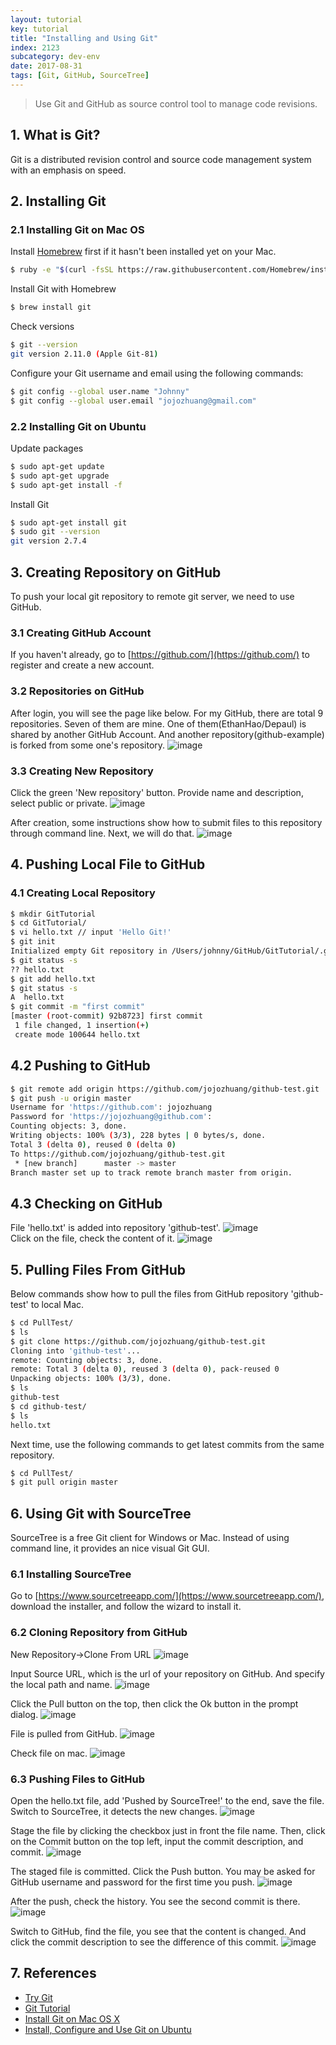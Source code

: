 ```yaml
---
layout: tutorial
key: tutorial
title: "Installing and Using Git"
index: 2123
subcategory: dev-env
date: 2017-08-31
tags: [Git, GitHub, SourceTree]
---
```


> Use Git and GitHub as source control tool to manage code revisions.

## 1. What is Git?
Git is a distributed revision control and source code management system with an emphasis on speed.

## 2. Installing Git
### 2.1 Installing Git on Mac OS
Install [Homebrew](https://brew.sh/) first if it hasn't been installed yet on your Mac.
```sh
$ ruby -e "$(curl -fsSL https://raw.githubusercontent.com/Homebrew/install/master/install)"
```
Install Git with Homebrew
```sh
$ brew install git
```

Check versions
```sh
$ git --version
git version 2.11.0 (Apple Git-81)
```
Configure your Git username and email using the following commands:
```sh
$ git config --global user.name "Johnny"
$ git config --global user.email "jojozhuang@gmail.com"
```

### 2.2 Installing Git on Ubuntu
Update packages
```sh
$ sudo apt-get update
$ sudo apt-get upgrade
$ sudo apt-get install -f
```

Install Git
```sh
$ sudo apt-get install git
$ sudo git --version
git version 2.7.4
```

## 3. Creating Repository on GitHub
To push your local git repository to remote git server, we need to use GitHub.
### 3.1 Creating GitHub Account
If you haven't already, go to [https://github.com/](https://github.com/) to register and create a new account.

### 3.2 Repositories on GitHub
After login, you will see the page like below. For my GitHub, there are total 9 repositories. Seven of them are mine. One of them(EthanHao/Depaul) is shared by another GitHub Account. And another repository(github-example) is forked from some one's repository.
![image](/public/images/devops/2123/github.png)  

### 3.3 Creating New Repository
Click the green 'New repository' button. Provide name and description, select public or private.
![image](/public/images/devops/2123/createrepo.png)  

After creation, some instructions show how to submit files to this repository through command line. Next, we will do that.
![image](/public/images/devops/2123/repocreated.png)  

## 4. Pushing Local File to GitHub
### 4.1 Creating Local Repository
```sh
$ mkdir GitTutorial
$ cd GitTutorial/
$ vi hello.txt // input 'Hello Git!'
$ git init
Initialized empty Git repository in /Users/johnny/GitHub/GitTutorial/.git/
$ git status -s
?? hello.txt
$ git add hello.txt
$ git status -s
A  hello.txt
$ git commit -m "first commit"
[master (root-commit) 92b8723] first commit
 1 file changed, 1 insertion(+)
 create mode 100644 hello.txt
```
## 4.2 Pushing to GitHub
```sh
$ git remote add origin https://github.com/jojozhuang/github-test.git
$ git push -u origin master
Username for 'https://github.com': jojozhuang
Password for 'https://jojozhuang@github.com':
Counting objects: 3, done.
Writing objects: 100% (3/3), 228 bytes | 0 bytes/s, done.
Total 3 (delta 0), reused 0 (delta 0)
To https://github.com/jojozhuang/github-test.git
 * [new branch]      master -> master
Branch master set up to track remote branch master from origin.
```

## 4.3 Checking on GitHub
File 'hello.txt' is added into repository 'github-test'.
![image](/public/images/devops/2123/pushed.png)  
Click on the file, check the content of it.
![image](/public/images/devops/2123/content.png)  

## 5. Pulling Files From GitHub
Below commands show how to pull the files from GitHub repository 'github-test' to local Mac.
```sh
$ cd PullTest/
$ ls
$ git clone https://github.com/jojozhuang/github-test.git
Cloning into 'github-test'...
remote: Counting objects: 3, done.
remote: Total 3 (delta 0), reused 3 (delta 0), pack-reused 0
Unpacking objects: 100% (3/3), done.
$ ls
github-test
$ cd github-test/
$ ls
hello.txt
```

Next time, use the following commands to get latest commits from the same repository.
```sh
$ cd PullTest/
$ git pull origin master
```

## 6. Using Git with SourceTree
SourceTree is a free Git client for Windows or Mac. Instead of using command line, it provides an nice visual Git GUI.
### 6.1 Installing SourceTree
Go to [https://www.sourcetreeapp.com/](https://www.sourcetreeapp.com/), download the installer, and follow the wizard to install it.

### 6.2 Cloning Repository from GitHub
New Repository->Clone From URL
![image](/public/images/devops/2123/sourcetree-repo.png)  

Input Source URL, which is the url of your repository on GitHub. And specify the local path and name.
![image](/public/images/devops/2123/sourcetree-clone.png)  

Click the Pull button on the top, then click the Ok button in the prompt dialog.
![image](/public/images/devops/2123/sourcetree-pull.png)  

File is pulled from GitHub.
![image](/public/images/devops/2123/sourcetree-pulled.png)  

Check file on mac.
![image](/public/images/devops/2123/sourcetree-fileonmac.png)  

### 6.3 Pushing Files to GitHub
Open the hello.txt file, add 'Pushed by SourceTree!' to the end, save the file.
Switch to SourceTree, it detects the new changes.
![image](/public/images/devops/2123/sourcetree-filechanged.png)  

Stage the file by clicking the checkbox just in front the file name. Then, click on the Commit button on the top left, input the commit description, and commit.
![image](/public/images/devops/2123/sourcetree-stagecommit.png)  

The staged file is committed. Click the Push button. You may be asked for GitHub username and password for the first time you push.
![image](/public/images/devops/2123/sourcetree-push.png)  

After the push, check the history. You see the second commit is there.
![image](/public/images/devops/2123/sourcetree-history.png)  

Switch to GitHub, find the file, you see that the content is changed. And click the commit description to see the difference of this commit.
![image](/public/images/devops/2123/sourcetree-githubfile.png)  

## 7. References
* [Try Git](https://try.github.io/)
* [Git Tutorial](https://www.tutorialspoint.com/git/index.htm)
* [Install Git on Mac OS X](https://www.atlassian.com/git/tutorials/install-git)
* [Install, Configure and Use Git on Ubuntu](http://www.geeksforgeeks.org/how-to-install-configure-and-use-git-on-ubuntu/)

